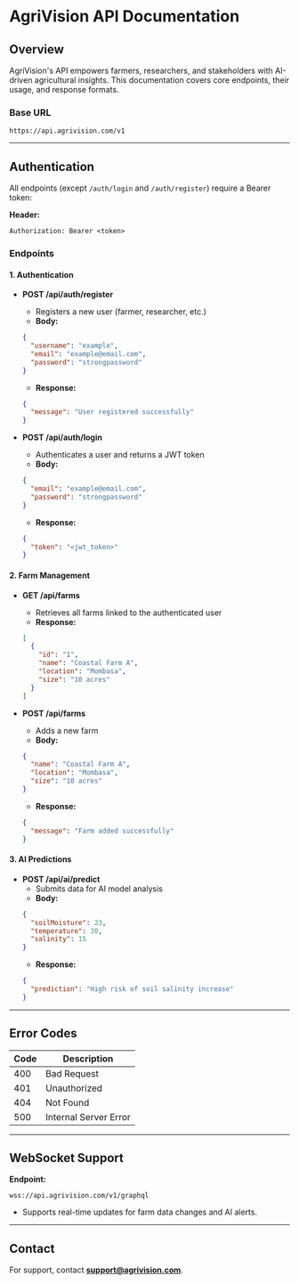 # AgriVision API Documentation

## Overview
AgriVision's API empowers farmers, researchers, and stakeholders with AI-driven agricultural insights. This documentation covers core endpoints, their usage, and response formats.

### Base URL
```
https://api.agrivision.com/v1
```

---

## Authentication

All endpoints (except `/auth/login` and `/auth/register`) require a Bearer token:

**Header:**
```
Authorization: Bearer <token>
```

### Endpoints

#### 1. Authentication

- **POST /api/auth/register**
  - Registers a new user (farmer, researcher, etc.)
  - **Body:**
  ```json
  {
    "username": "example",
    "email": "example@email.com",
    "password": "strongpassword"
  }
  ```
  - **Response:**
  ```json
  {
    "message": "User registered successfully"
  }
  ```

- **POST /api/auth/login**
  - Authenticates a user and returns a JWT token
  - **Body:**
  ```json
  {
    "email": "example@email.com",
    "password": "strongpassword"
  }
  ```
  - **Response:**
  ```json
  {
    "token": "<jwt_token>"
  }
  ```

#### 2. Farm Management

- **GET /api/farms**
  - Retrieves all farms linked to the authenticated user
  - **Response:**
  ```json
  [
    {
      "id": "1",
      "name": "Coastal Farm A",
      "location": "Mombasa",
      "size": "10 acres"
    }
  ]
  ```

- **POST /api/farms**
  - Adds a new farm
  - **Body:**
  ```json
  {
    "name": "Coastal Farm A",
    "location": "Mombasa",
    "size": "10 acres"
  }
  ```
  - **Response:**
  ```json
  {
    "message": "Farm added successfully"
  }
  ```

#### 3. AI Predictions

- **POST /api/ai/predict**
  - Submits data for AI model analysis
  - **Body:**
  ```json
  {
    "soilMoisture": 23,
    "temperature": 30,
    "salinity": 15
  }
  ```
  - **Response:**
  ```json
  {
    "prediction": "High risk of soil salinity increase"
  }
  ```

---

## Error Codes
| Code | Description          |
|------|----------------------|
| 400  | Bad Request          |
| 401  | Unauthorized         |
| 404  | Not Found            |
| 500  | Internal Server Error|

---

## WebSocket Support

**Endpoint:**
```
wss://api.agrivision.com/v1/graphql
```
- Supports real-time updates for farm data changes and AI alerts.

---

## Contact
For support, contact **support@agrivision.com**.